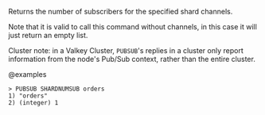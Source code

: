 Returns the number of subscribers for the specified shard channels.

Note that it is valid to call this command without channels, in this case it will just return an empty list.

Cluster note: in a Valkey Cluster, `PUBSUB`'s replies in a cluster only report information from the node's Pub/Sub context, rather than the entire cluster.

@examples

```
> PUBSUB SHARDNUMSUB orders
1) "orders"
2) (integer) 1
```
